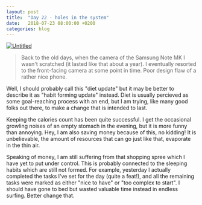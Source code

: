 ```yaml
---
layout: post
title:  "Day 22 - holes in the system"
date:   2018-07-23 08:00:00 +0200
categories: blog
---
```


<a data-flickr-embed="true"  href="https://www.flickr.com/photos/137491954@N07/31574128225/in/datetaken/" title="Untitled"><img src="https://farm1.staticflickr.com/585/31574128225_de1e70d156_h.jpg" alt="Untitled"></a><script async src="//embedr.flickr.com/assets/client-code.js" charset="utf-8"></script>

> Back to the old days, when the camera of the Samsung Note MK I wasn't scratched (it lasted like that about a year). I eventually resorted to the front-facing camera at some point in time. Poor design flaw of a rather nice phone.

Well, I should probably call this "diet update" but it may be better to describe it as "habit forming update" instead. Diet is usually percieved as some goal-reaching process with an end, but I am trying, like many good folks out there, to make a change that is intended to last.

Keeping the calories count has been quite successful. I get the occasional growling noises of an empty stomach in the evening, but it is more funny than annoying. Hey, I am also saving money because of this, no kidding! It is unbelievable, the amount of resources that can go just like that, evaporate in the thin air.

Speaking of money, I am still suffering from that shopping spree which I have yet to put under control. This is probably connected to the sleeping habits which are still not formed. For example, yesterday I actually completed the tasks I've set for the day (quite a feat!), and all the remaining tasks were marked as either "nice to have" or "too complex to start". I should have gone to bed but wasted valuable time instead in endless surfing. Better change that.
